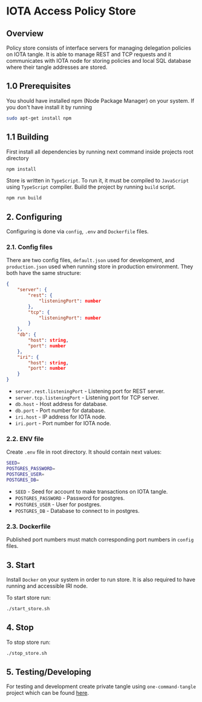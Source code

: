 # IOTA Access Policy Store
## Overview
Policy store consists of interface servers for managing delegation policies on IOTA tangle.
It is able to manage REST and TCP requests and it communicates with IOTA node for storing policies and local SQL database where their tangle addresses are stored.

## 1.0 Prerequisites
You should have installed npm (Node Package Manager) on your system. If you don't have install it by running
```bash
sudo apt-get install npm
```
## 1.1 Building
First install all dependencies by running next command inside projects root directory
```bash
npm install
```
Store is written in `TypeScript`. To run it, it must be compiled to `JavaScript` using `TypeScript` compiler. Build the project by running `build` script.
```bash
npm run build
```

## 2. Configuring
Configuring is done via `config`, `.env` and `Dockerfile` files.

### 2.1. Config files
There are two config files, `default.json` used for development, and `production.json` used when running store in production environment. They both have the same structure:
```JSON
{
    "server": {
        "rest": {
            "listeningPort": number
        },
        "tcp": {
            "listeningPort": number
        }
    },
    "db": {
        "host": string,
        "port": number
    },
    "iri": {
        "host": string,
        "port": number
    }
}
```
* `server.rest.listeningPort` - Listening port for REST server.
* `server.tcp.listeningPort` - Listening port for TCP server.
* `db.host` - Host address for database.
* `db.port` - Port number for database.
* `iri.host` - IP address for IOTA node.
* `iri.port` - Port number for IOTA node.

### 2.2. ENV file
Create `.env` file in root directory. It should contain next values:
```bash
SEED=
POSTGRES_PASSWORD=
POSTGRES_USER=
POSTGRES_DB=
```

* `SEED` - Seed for account to make transactions on IOTA tangle.
* `POSTGRES_PASSWORD` - Password for postgres.
* `POSTGRES_USER` - User for postgres.
* `POSTGRES_DB` - Database to connect to in postgres.

### 2.3. Dockerfile
Published port numbers must match corresponding port numbers in `config` files.

## 3. Start
Install `Docker` on your system in order to run store. It is also required to have running and accessible IRI node.

To start store run:
```bash
./start_store.sh
```

## 4. Stop
To stop store run:
```bash
./stop_store.sh
```

## 5. Testing/Developing

For testing and development create private tangle using `one-command-tangle` project which can be found [here](https://github.com/iota-community/one-command-tangle).
